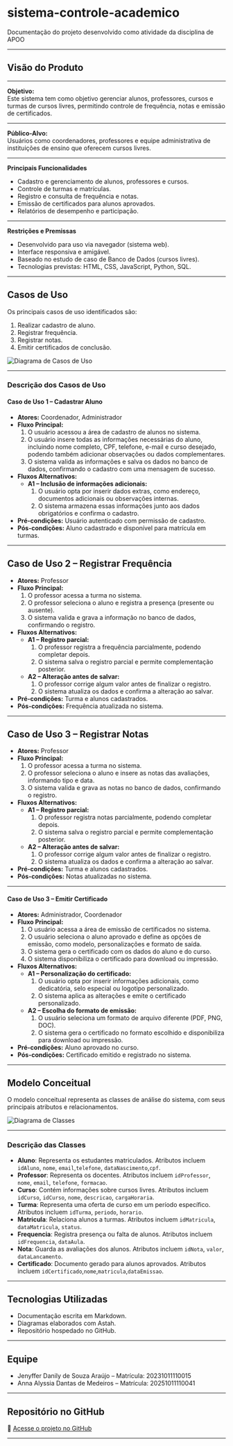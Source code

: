 # sistema-controle-academico

Documentação do projeto desenvolvido como atividade da disciplina de APOO

---

## **Visão do Produto**

---

**Objetivo:**  
Este sistema tem como objetivo gerenciar alunos, professores, cursos e turmas de cursos livres, permitindo controle de frequência, notas e emissão de certificados.

---

**Público-Alvo:**  
Usuários como coordenadores, professores e equipe administrativa de instituições de ensino que oferecem cursos livres.

---

**Principais Funcionalidades**  
- Cadastro e gerenciamento de alunos, professores e cursos.  
- Controle de turmas e matrículas.  
- Registro e consulta de frequência e notas.  
- Emissão de certificados para alunos aprovados.  
- Relatórios de desempenho e participação.

---

**Restrições e Premissas**  
- Desenvolvido para uso via navegador (sistema web).  
- Interface responsiva e amigável.  
- Baseado no estudo de caso de Banco de Dados (cursos livres).  
- Tecnologias previstas: HTML, CSS, JavaScript, Python, SQL.

---

## **Casos de Uso**

Os principais casos de uso identificados são:  
1. Realizar cadastro de aluno.  
2. Registrar frequência.
3. Registrar notas.  
4. Emitir certificados de conclusão.

![Diagrama de Casos de Uso](./imagens/diagrama-casos-de-uso.png)

---

### **Descrição dos Casos de Uso**

#### **Caso de Uso 1 – Cadastrar Aluno**
- **Atores:** Coordenador, Administrador  
- **Fluxo Principal:**  
  1. O usuário acessou a área de cadastro de alunos no sistema.  
  2. O usuário insere todas as informações necessárias do aluno, incluindo nome completo, CPF, telefone, e-mail e curso desejado, podendo também adicionar observações ou dados complementares.  
  3. O sistema valida as informações e salva os dados no banco de dados, confirmando o cadastro com uma mensagem de sucesso.  
- **Fluxos Alternativos:**  
  - **A1 – Inclusão de informações adicionais:**  
    1. O usuário opta por inserir dados extras, como endereço, documentos adicionais ou observações internas.  
    2. O sistema armazena essas informações junto aos dados obrigatórios e confirma o cadastro.  
- **Pré-condições:** Usuário autenticado com permissão de cadastro.  
- **Pós-condições:** Aluno cadastrado e disponível para matrícula em turmas.

---

## **Caso de Uso 2 – Registrar Frequência**
- **Atores:** Professor  
- **Fluxo Principal:**  
  1. O professor acessa a turma no sistema.  
  2. O professor seleciona o aluno e registra a presença (presente ou ausente).  
  3. O sistema valida e grava a informação no banco de dados, confirmando o registro.  
- **Fluxos Alternativos:**  
  - **A1 – Registro parcial:**  
    1. O professor registra a frequência parcialmente, podendo completar depois.  
    2. O sistema salva o registro parcial e permite complementação posterior.  
  - **A2 – Alteração antes de salvar:**  
    1. O professor corrige algum valor antes de finalizar o registro.  
    2. O sistema atualiza os dados e confirma a alteração ao salvar.  
- **Pré-condições:** Turma e alunos cadastrados.  
- **Pós-condições:** Frequência atualizada no sistema.

---

## **Caso de Uso 3 – Registrar Notas**
- **Atores:** Professor  
- **Fluxo Principal:**  
  1. O professor acessa a turma no sistema.  
  2. O professor seleciona o aluno e insere as notas das avaliações, informando tipo e data.  
  3. O sistema valida e grava as notas no banco de dados, confirmando o registro.  
- **Fluxos Alternativos:**  
  - **A1 – Registro parcial:**  
    1. O professor registra notas parcialmente, podendo completar depois.  
    2. O sistema salva o registro parcial e permite complementação posterior.  
  - **A2 – Alteração antes de salvar:**  
    1. O professor corrige algum valor antes de finalizar o registro.  
    2. O sistema atualiza os dados e confirma a alteração ao salvar.  
- **Pré-condições:** Turma e alunos cadastrados.  
- **Pós-condições:** Notas atualizadas no sistema.


---

#### **Caso de Uso 3 – Emitir Certificado**
- **Atores:** Administrador, Coordenador  
- **Fluxo Principal:**  
  1. O usuário acessa a área de emissão de certificados no sistema.  
  2. O usuário seleciona o aluno aprovado e define as opções de emissão, como modelo, personalizações e formato de saída.  
  3. O sistema gera o certificado com os dados do aluno e do curso.  
  4. O sistema disponibiliza o certificado para download ou impressão.  
- **Fluxos Alternativos:**  
  - **A1 – Personalização do certificado:**  
    1. O usuário opta por inserir informações adicionais, como dedicatória, selo especial ou logotipo personalizado.  
    2. O sistema aplica as alterações e emite o certificado personalizado.  
  - **A2 – Escolha do formato de emissão:**  
    1. O usuário seleciona um formato de arquivo diferente (PDF, PNG, DOC).  
    2. O sistema gera o certificado no formato escolhido e disponibiliza para download ou impressão.  
- **Pré-condições:** Aluno aprovado no curso.  
- **Pós-condições:** Certificado emitido e registrado no sistema.

---

## **Modelo Conceitual**

O modelo conceitual representa as classes de análise do sistema, com seus principais atributos e relacionamentos.

![Diagrama de Classes](./imagens/modelo-conceitual.png)

---

### **Descrição das Classes**

- **Aluno**: Representa os estudantes matriculados. Atributos incluem `idAluno`, `nome`, `email`,`telefone`, `dataNascimento`,`cpf`.  
- **Professor**: Representa os docentes. Atributos incluem `idProfessor`, `nome`, `email`, `telefone`, `formacao`.  
- **Curso**: Contém informações sobre cursos livres. Atributos incluem `idCurso`, `idCurso`, `nome`, `descricao`, `cargaHoraria`.  
- **Turma**: Representa uma oferta de curso em um período específico. Atributos incluem `idTurma`, `periodo`, `horario`.  
- **Matricula**: Relaciona alunos a turmas. Atributos incluem `idMatricula`, `dataMatricula`, `status`.  
- **Frequencia**: Registra presença ou falta de alunos. Atributos incluem `idFrequencia`, `dataAula`.  
- **Nota**: Guarda as avaliações dos alunos. Atributos incluem `idNota`, `valor`, `dataLancamento`.  
- **Certificado**: Documento gerado para alunos aprovados. Atributos incluem `idCertificado`,`nome`,`matricula`,`dataEmissao`.

---

## **Tecnologias Utilizadas**
- Documentação escrita em Markdown.  
- Diagramas elaborados com Astah.  
- Repositório hospedado no GitHub.  

---

## **Equipe**
- Jenyffer Danily de Souza Araújo – Matrícula: 20231011110015  
- Anna Alyssia Dantas de Medeiros – Matrícula: 20251011110041  

---

## **Repositório no GitHub**
🔗 [Acesse o projeto no GitHub](https://github.com/Jenypr/sistema-controle-academico)

---